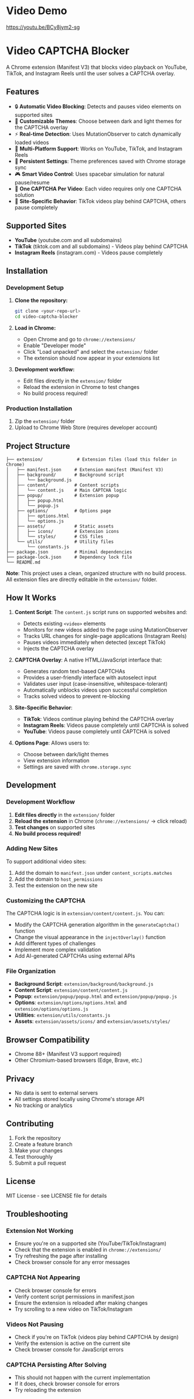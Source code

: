 # Video Demo
https://youtu.be/BCy8jym2-sg 

# Video CAPTCHA Blocker

A Chrome extension (Manifest V3) that blocks video playback on YouTube, TikTok, and Instagram Reels until the user solves a CAPTCHA overlay.

## Features

- 🔒 **Automatic Video Blocking**: Detects and pauses video elements on supported sites
- 🎨 **Customizable Themes**: Choose between dark and light themes for the CAPTCHA overlay
- ⚡ **Real-time Detection**: Uses MutationObserver to catch dynamically loaded videos
- 🎯 **Multi-Platform Support**: Works on YouTube, TikTok, and Instagram Reels
- 💾 **Persistent Settings**: Theme preferences saved with Chrome storage sync
- 🎮 **Smart Video Control**: Uses spacebar simulation for natural pause/resume
- 🔄 **One CAPTCHA Per Video**: Each video requires only one CAPTCHA solution
- 📱 **Site-Specific Behavior**: TikTok videos play behind CAPTCHA, others pause completely

## Supported Sites

- **YouTube** (youtube.com and all subdomains)
- **TikTok** (tiktok.com and all subdomains) - Videos play behind CAPTCHA
- **Instagram Reels** (instagram.com) - Videos pause completely

## Installation

### Development Setup

1. **Clone the repository:**
   ```bash
   git clone <your-repo-url>
   cd video-captcha-blocker
   ```

2. **Load in Chrome:**
   - Open Chrome and go to `chrome://extensions/`
   - Enable "Developer mode"
   - Click "Load unpacked" and select the `extension/` folder
   - The extension should now appear in your extensions list

3. **Development workflow:**
   - Edit files directly in the `extension/` folder
   - Reload the extension in Chrome to test changes
   - No build process required!

### Production Installation

1. Zip the `extension/` folder
2. Upload to Chrome Web Store (requires developer account)

## Project Structure

```
├── extension/             # Extension files (load this folder in Chrome)
│   ├── manifest.json     # Extension manifest (Manifest V3)
│   ├── background/       # Background script
│   │   └── background.js
│   ├── content/          # Content scripts
│   │   └── content.js    # Main CAPTCHA logic
│   ├── popup/            # Extension popup
│   │   ├── popup.html
│   │   └── popup.js
│   ├── options/          # Options page
│   │   ├── options.html
│   │   └── options.js
│   ├── assets/           # Static assets
│   │   ├── icons/        # Extension icons
│   │   └── styles/       # CSS files
│   └── utils/            # Utility files
│       └── constants.js
├── package.json          # Minimal dependencies
├── package-lock.json     # Dependency lock file
└── README.md
```

**Note**: This project uses a clean, organized structure with no build process. All extension files are directly editable in the `extension/` folder.

## How It Works

1. **Content Script**: The `content.js` script runs on supported websites and:
   - Detects existing `<video>` elements
   - Monitors for new videos added to the page using MutationObserver
   - Tracks URL changes for single-page applications (Instagram Reels)
   - Pauses videos immediately when detected (except TikTok)
   - Injects the CAPTCHA overlay

2. **CAPTCHA Overlay**: A native HTML/JavaScript interface that:
   - Generates random text-based CAPTCHAs
   - Provides a user-friendly interface with autoselect input
   - Validates user input (case-insensitive, whitespace-tolerant)
   - Automatically unblocks videos upon successful completion
   - Tracks solved videos to prevent re-blocking

3. **Site-Specific Behavior**:
   - **TikTok**: Videos continue playing behind the CAPTCHA overlay
   - **Instagram Reels**: Videos pause completely until CAPTCHA is solved
   - **YouTube**: Videos pause completely until CAPTCHA is solved

4. **Options Page**: Allows users to:
   - Choose between dark/light themes
   - View extension information
   - Settings are saved with `chrome.storage.sync`

## Development

### Development Workflow

1. **Edit files directly** in the `extension/` folder
2. **Reload the extension** in Chrome (`chrome://extensions/` → click reload)
3. **Test changes** on supported sites
4. **No build process required!**

### Adding New Sites

To support additional video sites:

1. Add the domain to `manifest.json` under `content_scripts.matches`
2. Add the domain to `host_permissions`
3. Test the extension on the new site

### Customizing the CAPTCHA

The CAPTCHA logic is in `extension/content/content.js`. You can:
- Modify the CAPTCHA generation algorithm in the `generateCaptcha()` function
- Change the visual appearance in the `injectOverlay()` function
- Add different types of challenges
- Implement more complex validation
- Add AI-generated CAPTCHAs using external APIs

### File Organization

- **Background Script**: `extension/background/background.js`
- **Content Script**: `extension/content/content.js`
- **Popup**: `extension/popup/popup.html` and `extension/popup/popup.js`
- **Options**: `extension/options/options.html` and `extension/options/options.js`
- **Utilities**: `extension/utils/constants.js`
- **Assets**: `extension/assets/icons/` and `extension/assets/styles/`

## Browser Compatibility

- Chrome 88+ (Manifest V3 support required)
- Other Chromium-based browsers (Edge, Brave, etc.)

## Privacy

- No data is sent to external servers
- All settings stored locally using Chrome's storage API
- No tracking or analytics

## Contributing

1. Fork the repository
2. Create a feature branch
3. Make your changes
4. Test thoroughly
5. Submit a pull request

## License

MIT License - see LICENSE file for details

## Troubleshooting

### Extension Not Working
- Ensure you're on a supported site (YouTube/TikTok/Instagram)
- Check that the extension is enabled in `chrome://extensions/`
- Try refreshing the page after installing
- Check browser console for any error messages

### CAPTCHA Not Appearing
- Check browser console for errors
- Verify content script permissions in manifest.json
- Ensure the extension is reloaded after making changes
- Try scrolling to a new video on TikTok/Instagram

### Videos Not Pausing
- Check if you're on TikTok (videos play behind CAPTCHA by design)
- Verify the extension is active on the current site
- Check browser console for JavaScript errors

### CAPTCHA Persisting After Solving
- This should not happen with the current implementation
- If it does, check browser console for errors
- Try reloading the extension
